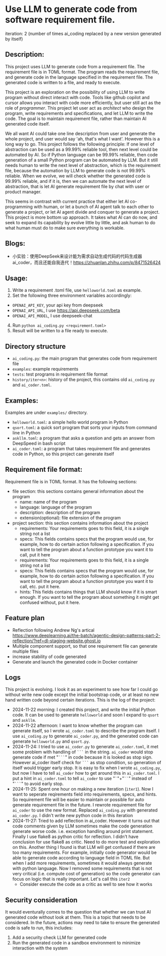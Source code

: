 # Use LLM to generate code from software requirement file.

iteration: 2 (number of times ai_coding replaced by a new version generated by itself)

## Description:
This project uses LLM to generate code from a requirement file.  The requirement file is in TOML format.  The program reads the requirement file, and generate code in the language specified in the requirement file.  The generated code is written to a file, and ready to execute.

This project is an exploration on the possibility of using LLM to write program without direct interact with code.  Tools like github copilot and cursor allows you interact with code more efficiently, but user still act as the role of *programmer*.  This project let user act as *architect* who design the program, write requirements and specifications, and let LLM to write the code.  The goal is to maintain requirement file, rather than maintain AI generated code itself.

We all want AI could take one line description from user and generate the whole project, and user would say 'ah, that's what I want'.  However this is a long way to go.  This project follows the following principle: If one level of abstraction can be used as a 99.99% reliable tool, then next level could be automated by AI.  So if Python language can be 99.99% reliable, then code generation of a small Python program can be automated by LLM.  But it still needs human to write the next level of abstraction, which is the requirement file, because the automation by LLM to generate code is not 99.99% reliable.  When we evolve, we will check whether the generated code is 99.99% reliable, and if it is, then we can automate the next level of abstraction, that is let AI generate requirement file by chat with user or product manager.

This seems in contrast with current practice that either let AI co-programming with human, or let a bunch of AI agent talk to each other to generate a project, or let AI agent divide and conquer to generate a project.  This project is more bottom up approach.  It takes what AI can do now, and seek to expand its capability by evolve little by little, and ask human to do what human must do to make sure everything is workable.

## Blogs:
* 小实验：使用DeepSeek来设计能为需求自动生成代码的代码生成器ai_coder，而且还能自我迭代！https://zhuanlan.zhihu.com/p/8471526424

## Usage:
1. Write a requirement .toml file, use `helloworld.toml` as example.
2. Set the following three environment variables accordingly:
  * `OPENAI_API_KEY`, your api key from deepseek
  * `OPENAI_API_URL`, I use https://api.deepseek.com/beta
  * `OPENAI_API_MODEL`, I use deepseek-chat
4. Run ```python ai_coding.py <requirement.toml>```
5. Result will be written to a file ready to execute.

## Directory structure
* `ai_coding.py`: the main program that generates code from requirement file
* `examples`: example requirements
* `tests`: test programs in requirement file format
* `history/iter<n>`: history of the project, this contains old `ai_coding.py` and `ai_coder.toml`.

## Examples:
Examples are under `examples/` directory.
* `helloworld.toml`: a simple hello world program in Python
* `qsort.toml`: a quick sort program that sorts your inputs from command line in Python
* `askllm.toml`: a program that asks a question and gets an answer from DeepSpeed in bash script
* `ai_coder.toml`: a program that takes requirement file and generates code in Python, so this project can generate itself

## Requirement file format:
Requirement file is in TOML format. It has the following sections:
* file section: this sections contains general information about the program
  - name: name of the program
  - language: language of the program
  - description: description of the program
  - extension(optional): file extension of the program
* project section: this section contains information about the project
  - requirements: Your requirements goes to this field, it is a single string not a list
  - specs: This fields contains specs that the program would use, for example, how to do certain action following a specification.  If you want to tell the program about a function prototype you want it to call, put it here
  - requirements: Your requirements goes to this field, it is a single string not a list
  - specs: This fields contains specs that the program would use, for example, how to do certain action following a specification.  If you want to tell the program about a function prototype you want it to call, etc. put it here.
  - hints: This fields contains things that LLM should know if it is smart enough.  If you want to tell the program about something it might get confused without, put it here.

## Feature plan
* Reflection following Andrew Ng's artical https://www.deeplearning.ai/the-batch/agentic-design-patterns-part-2-reflection/?ref=dl-staging-website.ghost.io
* Multiple component support, so that one requirement file can generate multiple files
* increase stability of code generated
* Generate and launch the generated code in Docker container

## Logs
This project is evolving.  I look it as an experiment to see how far I could go without write new code except the initial bootstrap code, or at least no new hand written code beyond certain iterations.   This is the log of the project:
* 2024-11-22 morning: I created this project, and write the initial Python code.  It can be used to generate `helloworld` and soon I expand to `qsort` and `askllm`.
* 2024-11-22 afternoon: I want to know whether the program can generate itself, so I wrote `ai_coder.toml` to describe the program itself.  I use `ai_coding.py` to generate `ai_coder.py`, and the generated code can generate `helloworld.py` and `qsort.py`.
* 2024-11-24: I tried to use `ai_coder.py` to generate `ai_coder.toml`, it met some problem with handling of ```` ``` ```` in the string.  `ai_coder` would stop generate code if met "```` ``` ````" in code because it is looked as stop sign.  However ai_coder itself check for ```` ``` ```` as stop condition, so generation of itself would trigger early stop.  It is easy to fix when I wrote `ai_coding.py`, but now I have to tell `ai_coder` how to get around this in `ai_coder.toml`.  I put a hint in `ai_coder.toml` to tell `ai_coder` to use "`` ` ``"+"``` `` ```" instead of "```` ``` ````" to avoid early stop.
* 2024-11-25: Spent one hour on making a new iteration (`iter1`).  Now I want to seperate reqirements field into requirements, specs, and hints.  So requirement file will be easier to maintain or possible for auto generate requirement file in the future.  I rewrote requirement file for `ai_coder` to use the new format.  Replaced `ai_coding.py` with generated `ai_coder.py`.  I didn't write new python code in this iteration
* 2024-11-27: Tried to add reflection in ai_coder.  However it turns out that code comments given by LLM sometimes make the code generation generate worse code.  i.e. exception handling around print statement.  Finally I use flake8 as python critic for reflection. I didn't have conclusion for use flake8 as critic.  Need to do more test and exploration on this.  Another thing I found is that LLM will get confused if there are too many requirements.  For example, initially code generator would be able to generate code according to language field in TOML file.  But when I add more requirements, sometimes it would always generate with python language.  Now I removed some requirements that is not very critical (i.e. compute cost of generation) so the code generator can focus on logic that is really important.  Let's call this `iter2`
  - Consider execute the code as a critic as well to see how it works

## Security consideration
It would eventurally comes to the question that whether we can trust AI generated code without look at them.  This is a topic that needs to be considered.  In the future, actions may need to take to ensure the generated code is safe to run, this includes:
1. Add a security check LLM for generated code
2. Run the generated code in a sandbox environment to minimize interaction with the system
